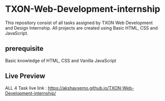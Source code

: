 # TXON-Web-Development-internship
This repository consist of all tasks assigned by TXON Web Development and Design Internship. All projects are created using Basic HTML, CSS and JavaScript.

## prerequisite
Basic knowledge of HTML, CSS and Vanilla JavaScript

## Live Preview
ALL 4 Task live
link : https://akshayxemo.github.io/TXON-Web-Development-internship/
